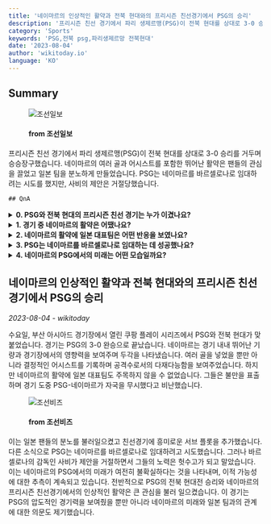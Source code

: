 ```yaml
---
title: '네이마르의 인상적인 활약과 전북 현대와의 프리시즌 친선경기에서 PSG의 승리'
description: '프리시즌 친선 경기에서 파리 생제르맹(PSG)이 전북 현대를 상대로 3-0 승리를 거두며 승승장구했습니다. 네이마르의 여러 골과 어시스트를 포함한 뛰어난 활약은 팬들의 관심을 끌었고 일본 팀을 분노하게 만들었습니다. PSG는 네이마르를 바르셀로나로 임대하려는 시도를 했지만, 사비의 제안은 거절당했습니다.'
category: 'Sports'
keywords: 'PSG,전북 psg,파리생제르망 전북현대'
date: '2023-08-04'
author: 'wikitoday.io'
language: 'KO'
---
```


## Summary



<figure>
    <img src="https://images.chosun.com/resizer/NjE8TdcnZKUnaVQMez997xJ9LQ8=/650x341/filters:focal(326x22:336x32)/cloudfront-ap-northeast-1.images.arcpublishing.com/chosun/IP2QLTORFOYOPVHNIRGD7ECB7Q.jpg" alt="조선일보" />
    <figcaption>
        <h4> from 조선일보</h4>
    </figcaption>
</figure>


프리시즌 친선 경기에서 파리 생제르맹(PSG)이 전북 현대를 상대로 3-0 승리를 거두며 승승장구했습니다. 네이마르의 여러 골과 어시스트를 포함한 뛰어난 활약은 팬들의 관심을 끌었고 일본 팀을 분노하게 만들었습니다. PSG는 네이마르를 바르셀로나로 임대하려는 시도를 했지만, 사비의 제안은 거절당했습니다.


    ## QnA

    
<details>
        <summary><b>0. PSG와 전북 현대의 프리시즌 친선 경기는 누가 이겼나요?</b></summary>
        PSG가 전북 현대를 상대로 3-0 승리를 거두며 승승장구했습니다.
    </details>
    
<details>
        <summary><b>1. 경기 중 네이마르의 활약은 어땠나요?</b></summary>
        네이마르는 여러 골을 넣었고 결정적인 어시스트를 제공했습니다.
    </details>
    
<details>
        <summary><b>2. 네이마르의 활약에 일본 대표팀은 어떤 반응을 보였나요?</b></summary>
        일본 대표팀은 경기 도중 PSG-네이마르가 자국을 무시했다고 비난하며 불만을 표출했습니다.
    </details>
    
<details>
        <summary><b>3. PSG는 네이마르를 바르셀로나로 임대하는 데 성공했나요?</b></summary>
        아니요, PSG의 네이마르 임대 시도는 바르셀로나의 감독인 사비에 의해 거부되었습니다.
    </details>
    
<details>
        <summary><b>4. 네이마르의 PSG에서의 미래는 어떤 모습일까요?</b></summary>
        네이마르의 PSG에서의 미래는 여전히 불확실하며, 이적 가능성에 대한 추측이 계속되고 있습니다.
    </details>
    


## 네이마르의 인상적인 활약과 전북 현대와의 프리시즌 친선경기에서 PSG의 승리

_2023-08-04 - wikitoday_

수요일, 부산 아시아드 경기장에서 열린 쿠팡 플레이 시리즈에서 PSG와 전북 현대가 맞붙었습니다. 경기는 PSG의 3-0 완승으로 끝났습니다. 네이마르는 경기 내내 뛰어난 기량과 경기장에서의 영향력을 보여주며 두각을 나타냈습니다. 여러 골을 넣었을 뿐만 아니라 결정적인 어시스트를 기록하며 공격수로서의 다재다능함을 보여주었습니다. 하지만 네이마르의 활약에 일본 대표팀도 주목하지 않을 수 없었습니다. 그들은 불만을 표출하며 경기 도중 PSG-네이마르가 자국을 무시했다고 비난했습니다.


<figure>
    <img src="https://biz.chosun.com/resizer/Mh9kzVU2BBM4y7ocFNdq1nzPHp4=/650x341/smart/cloudfront-ap-northeast-1.images.arcpublishing.com/chosunbiz/57DV7MBQH4KDA2AACVIVDBLSHU.jpg" alt="조선비즈" />
    <figcaption>
        <h4> from 조선비즈</h4>
    </figcaption>
</figure>


이는 일본 팬들의 분노를 불러일으켰고 친선경기에 흥미로운 서브 플롯을 추가했습니다. 다른 소식으로 PSG는 네이마르를 바르셀로나로 임대하려고 시도했습니다. 그러나 바르셀로나의 감독인 사비가 제안을 거절하면서 그들의 노력은 헛수고가 되고 말았습니다. 이는 네이마르의 PSG에서의 미래가 여전히 불확실하다는 것을 나타내며, 이적 가능성에 대한 추측이 계속되고 있습니다. 전반적으로 PSG의 전북 현대전 승리와 네이마르의 프리시즌 친선경기에서의 인상적인 활약은 큰 관심을 불러 일으켰습니다. 이 경기는 PSG의 압도적인 경기력을 보여줬을 뿐만 아니라 네이마르의 미래와 일본 팀과의 관계에 대한 의문도 제기했습니다.
